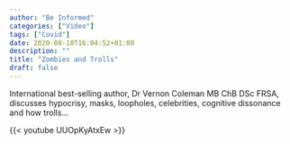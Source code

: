 ```yaml
---
author: "Be Informed"
categories: ["Video"]
tags: ["Covid"]
date: 2020-08-10T16:04:52+01:00
description: ""
title: "Zombies and Trolls"
draft: false
---
```


International best-selling author, Dr Vernon Coleman MB ChB DSc FRSA, discusses hypocrisy, masks, loopholes, celebrities, cognitive dissonance and how trolls...  

{{< youtube UUOpKyAtxEw >}}